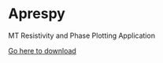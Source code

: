 # Aprespy
MT Resistivity and Phase Plotting Application

[Go here to download](https://github.com/National-Geoelectromagnetic-Facility/Aprespy/releases)
